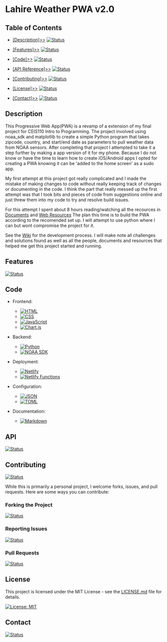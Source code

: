 # Lahire Weather PWA v2.0

## Table of Contents

- [[Description]>>](#description) [![Status](https://img.shields.io/badge/Status-Completed-green)](#description)

- [[Features]>>](#features) [![Status](https://img.shields.io/badge/Status-Work%20in%20Progress-yellow)](#features)

- [[Code]>>](#code) [![Status](https://img.shields.io/badge/Status-Completed-green)](#code)

- [[API Reference]>>](#api) [![Status](https://img.shields.io/badge/Status-Work%20in%20Progress-yellow)](#api)

- [[Contributing]>>](#contributing) [![Status](https://img.shields.io/badge/Status-Work%20in%20Progress-yellow)](#contributing)

- [[License]>>](#license) [![Status](https://img.shields.io/badge/Status-Completed-green)](#license)

- [[Contact]>>](#contact) [![Status](https://img.shields.io/badge/Status-Work%20in%20Progress-yellow)](#contact)

## Description
This Progressive Web App(PWA) is a revamp of a extension of my final project for CEIS110 Intro to Programming. The project involved using noaa_sdk and matplotlib to create a simple Python program that takes zipcode, country, and start/end date as parameters to pull weather data from NOAA sensors. After completing that project I attempted to take it a step further by making a app version of it for my phone. Because I do not know or have the time to learn how to create iOS/Android apps I opted for creating a PWA knowing it can be 'added to the home screen' as a sudo app.

My first attempt at this project got really complicated and I made the mistake of making changes to code without really keeping track of changes or documenting in the code. I think the part that really messed up the first attempt was that I took bits and pieces of code from suggestions online and just threw them into my code to try and resolve build issues. 

For this attempt I spent about 8 hours reading/watching all the recources in [Documents](https://github.com/jlahire/weather-pwa-2/wiki/Documents) and [Web Resources](https://github.com/jlahire/weather-pwa-2/wiki/Web-Resources) The plan this time is to build the PWA according to the recomended set up. I will attempt to use python where I can but wont compromise the project for it.   

See the [Wiki](https://github.com/jlahire/weather-pwa-2/wiki) for the development process. I will make note all challenges and solutions found as well as all the people, documents and resources that helped me get this project started and running.

## Features
[![Status](https://img.shields.io/badge/Status-Work%20in%20Progress-yellow)]()

## Code

- Frontend:
  - [![HTML][HTML5]][HTML5-url]
  - [![CSS][CSS3]][CSS3-url]
  - [![JavaScript][JavaScript]][JavaScript-url]
  - [![Chart.js][Chartjs]][Chartjs-url]

- Backend:
  - [![Python][Python]][Python-url]
  - [![NOAA SDK][NOAA]][NOAA-url]

- Deployment:
  - [![Netlify][Netlify]][Netlify-url]
  - [![Netlify Functions][NetlifyFunctions]][NetlifyFunctions-url]

- Configuration:
  - [![JSON][JSON]][JSON-url]
  - [![TOML][TOML]][TOML-url]

- Documentation:
  - [![Markdown][Markdown]][Markdown-url]

[HTML5]: https://img.shields.io/badge/HTML-E34F26?style=for-the-badge&logo=html5&logoColor=white
[HTML5-url]: https://developer.mozilla.org/en-US/docs/Web/HTML
[CSS3]: https://img.shields.io/badge/CSS-1572B6?style=for-the-badge&logo=css3&logoColor=white
[CSS3-url]: https://developer.mozilla.org/en-US/docs/Web/CSS
[JavaScript]: https://img.shields.io/badge/JavaScript-F7DF1E?style=for-the-badge&logo=javascript&logoColor=black
[JavaScript-url]: https://developer.mozilla.org/en-US/docs/Web/JavaScript
[Chartjs]: https://img.shields.io/badge/Chart.js-FF6384?style=for-the-badge&logo=chart.js&logoColor=white
[Chartjs-url]: https://www.chartjs.org/
[Python]: https://img.shields.io/badge/Python-3776AB?style=for-the-badge&logo=python&logoColor=white
[Python-url]: https://www.python.org/
[NOAA]: https://img.shields.io/badge/NOAA_SDK-0077B5?style=for-the-badge&logo=noaa&logoColor=white
[NOAA-url]: https://github.com/paulokuong/noaa
[Netlify]: https://img.shields.io/badge/Netlify-00C7B7?style=for-the-badge&logo=netlify&logoColor=white
[Netlify-url]: https://www.netlify.com/
[NetlifyFunctions]: https://img.shields.io/badge/Netlify_Functions-00C7B7?style=for-the-badge&logo=netlify&logoColor=white
[NetlifyFunctions-url]: https://docs.netlify.com/functions/overview/
[JSON]: https://img.shields.io/badge/JSON-000000?style=for-the-badge&logo=json&logoColor=white
[JSON-url]: https://www.json.org/json-en.html
[TOML]: https://img.shields.io/badge/TOML-9C4121?style=for-the-badge&logo=toml&logoColor=white
[TOML-url]: https://toml.io/en/
[Markdown]: https://img.shields.io/badge/Markdown-000000?style=for-the-badge&logo=markdown&logoColor=white
[Markdown-url]: https://www.daringfireball.net/projects/markdown/




## API
[![Status](https://img.shields.io/badge/Status-Work%20in%20Progress-yellow)]()


## Contributing

[![Status](https://img.shields.io/badge/Status-Work%20in%20Progress-yellow)]()

While this is primarily a personal project, I welcome forks, issues, and pull requests. Here are some ways you can contribute:



### Forking the Project

[![Status](https://img.shields.io/badge/Status-Work%20in%20Progress-yellow)]()


### Reporting Issues

[![Status](https://img.shields.io/badge/Status-Work%20in%20Progress-yellow)]()


### Pull Requests

[![Status](https://img.shields.io/badge/Status-Work%20in%20Progress-yellow)]()

## License
This project is licensed under the MIT License - see the [LICENSE.md](LICENSE.md) file for details.

[![License: MIT](https://img.shields.io/badge/License-MIT-green.svg)](https://opensource.org/licenses/MIT)

## Contact

[![Status](https://img.shields.io/badge/Status-Work%20in%20Progress-yellow)]()




[Work in Progress]: https://img.shields.io/badge/Status-Work%20in%20Progress-yellow
[Completed]: https://img.shields.io/badge/Status-Completed-green
